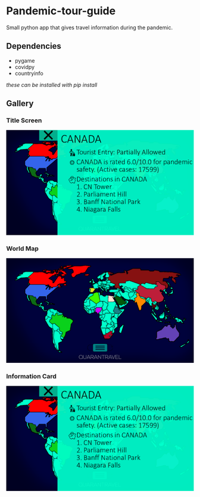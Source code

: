 # Pandemic-tour-guide
Small python app that gives travel information during the pandemic.


## Dependencies
* pygame
* covidpy
* countryinfo

*these can be installed with pip install*

## Gallery

### Title Screen
![Image of Title Screen](https://github.com/andy-liuu/Pandemic-tour-guide/blob/main/Gallery/infocard.png)

### World Map
![Image of World Map](https://github.com/andy-liuu/Pandemic-tour-guide/blob/main/Gallery/worldview.png)

### Information Card
![Image of information card](https://github.com/andy-liuu/Pandemic-tour-guide/blob/main/Gallery/infocard.png)
